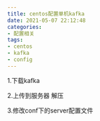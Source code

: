 ```yaml
---
title: centos配置单机kafka
date: 2021-05-07 22:12:48
categories: 
- 配置相关
tags:
- centos
- kafka
- config
---
```






1.下载kafka



2.上传到服务器 解压





3.修改conf下的server配置文件



